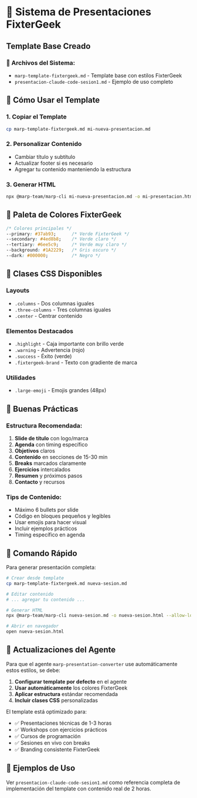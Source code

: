 # 🎨 Sistema de Presentaciones FixterGeek

## Template Base Creado

### 📁 Archivos del Sistema:
- `marp-template-fixtergeek.md` - Template base con estilos FixterGeek
- `presentacion-claude-code-sesion1.md` - Ejemplo de uso completo

## 🎯 Cómo Usar el Template

### 1. Copiar el Template
```bash
cp marp-template-fixtergeek.md mi-nueva-presentacion.md
```

### 2. Personalizar Contenido
- Cambiar título y subtítulo
- Actualizar footer si es necesario
- Agregar tu contenido manteniendo la estructura

### 3. Generar HTML
```bash
npx @marp-team/marp-cli mi-nueva-presentacion.md -o mi-presentacion.html --allow-local-files
```

## 🎨 Paleta de Colores FixterGeek

```css
/* Colores principales */
--primary: #37ab93;      /* Verde FixterGeek */
--secondary: #4ed8b8;    /* Verde claro */
--tertiary: #6ee5c9;     /* Verde muy claro */
--background: #1A2229;   /* Gris oscuro */
--dark: #000000;         /* Negro */
```

## 📐 Clases CSS Disponibles

### Layouts
- `.columns` - Dos columnas iguales
- `.three-columns` - Tres columnas iguales
- `.center` - Centrar contenido

### Elementos Destacados
- `.highlight` - Caja importante con brillo verde
- `.warning` - Advertencia (rojo)
- `.success` - Éxito (verde)
- `.fixtergeek-brand` - Texto con gradiente de marca

### Utilidades
- `.large-emoji` - Emojis grandes (48px)

## 🎯 Buenas Prácticas

### Estructura Recomendada:
1. **Slide de título** con logo/marca
2. **Agenda** con timing específico
3. **Objetivos** claros
4. **Contenido** en secciones de 15-30 min
5. **Breaks** marcados claramente
6. **Ejercicios** intercalados
7. **Resumen** y próximos pasos
8. **Contacto** y recursos

### Tips de Contenido:
- Máximo 6 bullets por slide
- Código en bloques pequeños y legibles
- Usar emojis para hacer visual
- Incluir ejemplos prácticos
- Timing específico en agenda

## 🚀 Comando Rápido

Para generar presentación completa:
```bash
# Crear desde template
cp marp-template-fixtergeek.md nueva-sesion.md

# Editar contenido
# ... agregar tu contenido ...

# Generar HTML
npx @marp-team/marp-cli nueva-sesion.md -o nueva-sesion.html --allow-local-files

# Abrir en navegador
open nueva-sesion.html
```

## 📝 Actualizaciones del Agente

Para que el agente `marp-presentation-converter` use automáticamente estos estilos, se debe:

1. **Configurar template por defecto** en el agente
2. **Usar automáticamente** los colores FixterGeek
3. **Aplicar estructura** estándar recomendada
4. **Incluir clases CSS** personalizadas

El template está optimizado para:
- ✅ Presentaciones técnicas de 1-3 horas
- ✅ Workshops con ejercicios prácticos  
- ✅ Cursos de programación
- ✅ Sesiones en vivo con breaks
- ✅ Branding consistente FixterGeek

## 🎨 Ejemplos de Uso

Ver `presentacion-claude-code-sesion1.md` como referencia completa de implementación del template con contenido real de 2 horas.